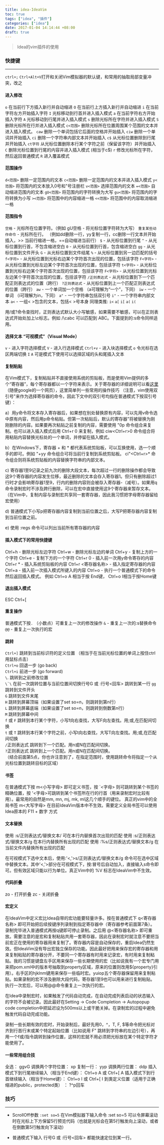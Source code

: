 ```yaml
---
title: idea-IdeaVim
toc: true
tags: ["idea", "插件"]
categories: ["idea"]
date: 2017-01-04 14:14:44 +08:00
draft: true
---
```

> Idea的vim插件的使用   

<!--more-->

### 快捷键
---
`ctrl+;` `Ctrl+Alt+V`打开和关闭Vim模拟器的默认键，和常用的抽取局部变量冲突，改之

#### 进入修改
`o` 在当前行下方插入新行并自动缩进
`O` 在当前行上方插入新行并自动缩进
`i` 在当前字符左方开始插入字符
`I` 光标移动到行首并进入插入模式
`a` 在当前字符右方开始插入字符
`A` 光标移动到行尾并进入插入模式
`s` 删除光标所在字符并进入插入模式
`S` 删除光标所在行并进入插入模式
`c<范围>` 删除光标所在位置周围某个范围的文本并进入插入模式。
`caw` 删除一个单词包括它后面的空格并开始插入
`ciw` 删除一个单词并开始插入
`ci` 删除一个字符串内部文本并开始插入
`c$` 从光标位置删除到行尾并开始插入
`ct字符` 从光标位置删除本行某个字符之前（保留该字符）并开始插入
`C` 删除光标位置到行尾的内容并进入插入模式 (相当于c$)
`r` 修改光标所在字符，然后返回普通模式
`R` 进入覆盖模式

#### 范围操作
`d<范围>` 删除一定范围内的文本
`c<范围>` 删除一定范围内的文本并进入插入模式
`y<范围>` 将范围内的文本放入0号和"号注册栏
`v<范围>` 选择范围内的文本
`=<范围>` 自动缩进范围内的文本
`gU<范围>` 将范围内的字符转换为大写
`gu<范围>` 将范围内的字符转换为小写
`><范围>` 将范围中的内容缩进一格
`<<范围>` 将范围中的内容取消缩进一格

#### 范围指令
`空格` - 光标所在位置字符。（例如 gU空格 - 将光标位置字符转为大写）
`重复某些动作命令` - 光标所在行。 （例如dd删除一行，yy复制一行，cc删除一行文本并开始插入，>> 当前行缩进一格，==自动缩进当前行）
`$` - 从光标位置到行尾
`^` - 从光标位置到行首，不包含缩进空白
`0` - 从光标位置到行首，包含缩进空白
`gg` - 从光标位置到文件开头
`G` - 从光标位置到文件结尾
`%` - 从光标位置到另一边匹配的括号
`f<字符>` - 从光标位置到光标右边某个字符首次出现的位置，包括该字符
`F<字符>` - 从光标位置到光标左边某个字符首次出现的位置，包括该字符
`t<字符>` - 从光标位置到光标右边某个字符首次出现的位置，包括该字符
`F<字符>` - 从光标位置到光标左边某个字符首次出现的位置，包括该字符
`/正则表达式` - 从光标位置到下一个匹配正则表达式的位置（跨行）
`?正则表达式` - 从光标位置到上一个匹配正则表达式的位置（跨行）
`aw` - 一个单词加一个空格 （a可理解为“一个”，下同）
`iw` - 一个单词 （i可理解为in，下同）
`a"` - 一个字符串包括双引号
`i"` - 一个字符串内部文本
`a<` - 一组< >包含的文本，包括< >号本身
同理类推: `i<` `a[` `i[` `a(` `i(`

用/或?命令查找时，正则表达式默认大小写敏感，如果需要不敏感，可以在正则表达式开始处加上\c标志。例如 /\cabc 可以匹配到 ABC。下面提到的:s命令同样适用。

#### 选择文本 “可视模式”（Visual Mode）
`v` - 进入字符选择模式
`V` - 进入行选择模式
`Ctrl+v` - 进入块选择模式
`o` 令光标在选区两端切换
`I` `A` 可是模式下使用可以选择区域的头和尾插入文本

#### 复制粘贴
在Vim模式下，复制粘贴并不直接使用系统的剪贴板，而是使用Vim提供的多个“寄存器”，每个寄存器都以一个字符来表示。关于寄存器的详细说明可以看[这里](http://blah.blogsome.com/2006/04/27/vim_tut_register/) （随便google的一个网页），这里简单列一些常用的操作技巧 （注意，vim使用双引号"来作为选择寄存器的命令，因此下文中的双引号均指在普通模式下按双引号键）： 

a）用y命令将文本存入寄存器后，如果想在别处替换原有内容，可以先用v命令选中原有内容，然后用p命令粘贴。但第一次粘贴后，默认的寄存器"将被替换为刚刚删除的内容。如果要再次粘贴之前复制的内容，需要使用 "0p 命令组合来复制。也可以进入插入模式后用 Ctrl+r 0 来复制，例如 ciw<Ctrl+r>0 命令组合将用粘贴内容替换光标处的一个单词，并停留在插入模式。

b）在Windows下，寄存器 + 和 * 都代表系统剪贴板，可以互换使用，选一个顺手的即可。例如 "+yy 命令组合可将当前行复制到系统剪贴板。 ci"<Ctrl+r>* 命令组合则将系统剪贴板的内容替换字符串的内部文本。

c) 寄存器1至9记录之前九次的删除大段文本，每次超过一行的删除操作都会导致这9个寄存器的内容发生位移，最近删除的文本会存入寄存器1。但只有删除超过1行时才会影响寄存器1至9，行内的删除内容则会被存入寄存器-（减号）。如果用q命令录制宏时不涉及跨行删除，可以在宏中直接使用这9个寄存器来暂存文本。（在Vim中，复制内容与录制宏共享同一套寄存器，因此我习惯把字母寄存器留给宏使用）

d) 普通模式下小写p把寄存器内容复制到当前位置之后，大写P把寄存器内容复制到当前位置之前。

e) 使用 :regs 命令可以列出当前所有寄存器的内容

#### 插入模式下的常用快捷键
Ctrl+h - 删除光标左边字符
Ctrl+w - 删除光标左边的单词
Ctrl+y - 复制上方的一个字符
Ctrl+e - 复制下方的一个字符
Ctrl+r 0 - 插入前一次用y命令寄存的内容
Ctrl+r * - 插入系统剪贴板的内容
Ctrl+r <寄存器名称> - 插入指定寄存器的内容
Ctrl+a - 插入前一次插入模式所键入的内容
Ctrl+o - 执行一个普通模式下的命令然后返回插入模式。 例如 Ctrl+o A 相当于按 End键， Ctrl+o I相当于按Home键

#### 退出插入模式
ESC
Ctrl+[

#### 重复操作
普通模式下按`.` （小数点）可重复上一次的修改操作
`&` - 重复上一次的:s替换命令
`@@` - 重复上一次执行的宏

#### 跳转
`Ctrl+]` 跳转到当前标识符的定义位置 （相当于在当前光标位置的单词上按住ctrl用鼠标点击）   
`Ctrl+o` 回退一步 (go back)  
`Ctrl+i` 前进一步 (go forward)   
``\``. 跳转到之前修改位置  
``\`\`` 在前一次跳转位置与当前位置间切换行号G 或 :行号<回车>  跳转到某一行
`gg` 跳转到文件开头   
`G`  跳转到文件末尾   
`H`  跳转到屏幕顶端（如果设置了set so=n，则跳转到第n行）   
`L`  跳转到屏幕底端（如果设置了set so=n，则跳转到倒数第n行）   
`M`  跳转到屏幕中间   
`f` 或 `F` 跳转到本行某个字符，小写f向右查找，大写F向左查找。用;或,在匹配间切换   
`t` 或 `T` 跳转到本行某个字符之前，小写t向右查找，大写T向左查找。用;或,在匹配间切换   
`/`正则表达式  跳转到下一个匹配。用n或N在匹配间切换。   
`?`正则表达式  跳转到上一个匹配。用n或N在匹配间切换。   
（结合前面第5点，你也许注意到了，在指定范围时，使用跳转命令将指定一个从光标位置到跳转目标的区域）   

#### 书签
在普通模式下按 m<小写字母> 即可定义书签，按 \`<字母> 则可跳转到某个书签的精确位置，按 '<字母>可跳转到某个书签所在行的行首（用来录制宏时比较有用）。最常用的自然是mm, mn, mj, mk, ml这几个顺手的键位。
真正的vim中的全局书签 m<大写字母> 在目前IdeaVim版本中不生效。需要定义全局书签可以使用Idea原本的 F11 + 数字 方式

#### 文本替换
使用 :s/正则表达式/替换文本/ 可在本行内替换首次出现的匹配
使用 :s/正则表达式/替换文本/g 在本行内替换所有出现的匹配
使用 :%s/正则表达式/替换文本/g 在当前文件内替换所有出现的匹配

在可视模式下选中文本后，使用:'<,'>s/正则表达式/替换文本/g 命令可在选中区域中替换文本。其中'<,'>部分在可视模式下，按:冒号后自动加入，直接输入s命令即可。但有效区域只能以行为单位。真正Vim中的 \%V 标志在IdeaVim中不生效。

#### 代码折叠
zo - 打开折叠
zc - 关闭折叠

#### 宏定义
在IdeaVim中定义宏比Idea自带的宏功能要轻量许多。按在普通模式下 q<寄存器名称> 即可开始把后续按键序列录制到指定寄存器中（寄存器参考前面第7条）。录制完毕进入普通模式再按q键即可停止录制。之后用 @<寄存器名称> 即可重放。需要注意的是宏和复制粘贴共用一套寄存器，因此在录制宏时就注意不要把当前宏正在使用的寄存器用来复制了。寄存器内容是自动保存的，重启Idea仍然生效。但IdeaVim没有导出宏独立保存的功能。因此最好把用来保存宏的寄存器和用来复制粘贴的寄存器分开，不要同一个寄存器有时用来记录宏，有时用来复制粘贴。我的习惯是键盘左手区用来保存一些长期使用的宏（比如说我有一个宏专门用来把pom.xml中的版本号抽取到property区域，原来的位置则改用${property}引用）。右手区的hjklnm键用来保存一些临时宏。yuiop五个寄存器保留用来复制粘贴。如果录制的宏不涉及删除大段代码，寄存器1至9也可以用来进行复制粘贴。
执行一次宏后，可以用@@命令重复上一次执行的宏。

在Idea中录制宏时，如果触发了代码自动完成，在自动完成列表启动的状态输入的字符不会被记录。因此最好在Setting -> Code Completion -> Autopopup code completion中把延迟设为500ms以上或干脆关掉。在录制宏的过程中避免触发代码自动完成功能。

录制一些长期有效的宏时，开始录制后，最好先用0，^，T, F, $等命令把光标对齐到行首行末或某个特定起始位置（比如说用 F" 跳转到字符串的左边引号），再用一个f或/指令跳转到操作位置，这样的宏就不用必须把光标放在某个特定字符才能使用了。

#### 一些常用组合技
全选： ggvG
调换两个字符位置： xp
复制一行： yyp
调换两行位置： ddp
插入模式下到行尾继续输入（相当于End键）： Ctrl+o A 或 Ctrl+[ A
插入模式下到行首继续输入（相当于Home键）： Ctrl+o I 或 Ctrl+[ I
到类定义位置（适用于正确缩进的public，protected类） ： ?^p回车

### 技巧
---
- ScrollOff参数 `:set so=5`
在Vim模拟器下输入命令 :set so=5 可以令屏幕滚动时在光标上下方保留5行预览代码（也就是光标会在第5行触发向上滚动，或者在倒数第5行触发向下滚动）

- 普通模式下输入 行号G 或 :行号<回车> 都能快速定位到某一行。
